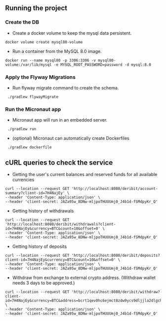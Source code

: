 ## Running the project
### Create the DB
- Create a docker volume to keep the mysql data persistent.
```
docker volume create mysql80-volume
```
- Run a container from the MySQL 8.0 image.
```
docker run --name mysql80 -p 3306:3306 -v mysql80-volume:/var/lib/mysql -e MYSQL_ROOT_PASSWORD=password -d mysql:8.0
```
### Apply the Flyway Migrations
- Run flyway migrate command to create the schema.
```
 ./gradlew flywayMigrate 
```
### Run the Micronaut app
- Micronaut app will run in an embedded server.
```
 ./gradlew run
```
- (optional) Micronaut can automatically create Dockerfiles
```
 ./gradlew dockerfile
```

## cURL queries to check the service
- Getting the user's current balances and reserved funds for all available
  currencies
```
curl --location --request GET 'http://localhost:8080/deribit/account-summary?client-id=7H4NajEy' \
--header 'Content-Type: application/json' \
--header 'client-secret: JAZa95w_8DNw-mljpoTHUUUmj0_J4b1d-fSMdpyKr_Q'
```
- Getting history of withdrawals
```
curl --location --request GET 'http://localhost:8080/deribit/withdrawals?client-id=7H4NajEy&currency=BTC&count=10&offset=0' \
--header 'Content-Type: application/json' \
--header 'client-secret: JAZa95w_8DNw-mljpoTHUUUmj0_J4b1d-fSMdpyKr_Q'
```
- Getting history of deposits
```
curl --location --request GET 'http://localhost:8080/deribit/deposits?client-id=7H4NajEy&currency=BTC&count=10&offset=0' \
--header 'Content-Type: application/json' \
--header 'client-secret: JAZa95w_8DNw-mljpoTHUUUmj0_J4b1d-fSMdpyKr_Q'
```
- Withdraw from exchange to external crypto address. (Withdraw wallet needs 3 days to be approved.)
```
curl --location --request GET 'http://localhost:8080/deribit/withdraw?client-id=7H4NajEy&currency=BTC&address=bcrt1qev0hc6ejmct8zdw9ycs9dljjla2dlgchgjryrq&amount=0.001&priority=high' \
--header 'Content-Type: application/json' \
--header 'client-secret: JAZa95w_8DNw-mljpoTHUUUmj0_J4b1d-fSMdpyKr_Q'
```
